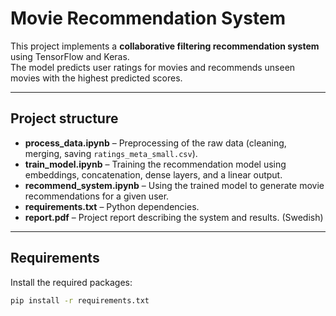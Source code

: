 # Movie Recommendation System 

This project implements a **collaborative filtering recommendation system** using TensorFlow and Keras.  
The model predicts user ratings for movies and recommends unseen movies with the highest predicted scores.  

---

## Project structure
- **process_data.ipynb** – Preprocessing of the raw data (cleaning, merging, saving `ratings_meta_small.csv`).  
- **train_model.ipynb** – Training the recommendation model using embeddings, concatenation, dense layers, and a linear output.  
- **recommend_system.ipynb** – Using the trained model to generate movie recommendations for a given user.  
- **requirements.txt** – Python dependencies.  
- **report.pdf** – Project report describing the system and results. (Swedish)

---

## Requirements
Install the required packages:
```bash
pip install -r requirements.txt
